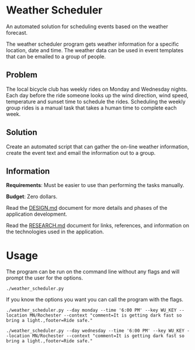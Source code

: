 # Weather Scheduler

An automated solution for scheduling events based on the weather forecast.

The weather scheduler program gets weather information for a specific location,
date and time. The weather data can be used in event templates that can be
emailed to a group of people.

## Problem
The local bicycle club has weekly rides on Monday and Wednesday nights. Each
day before the ride someone looks up the wind direction, wind speed,
temperature and sunset time to schedule the rides. Scheduling the weekly group
rides is a manual task that takes a human time to complete each week.

## Solution
Create an automated script that can gather the on-line weather information,
create the event text and email the information out to a group.

## Information

**Requirements**: Must be easier to use than performing the tasks manually.

**Budget**: Zero dollars.

Read the [DESIGN.md](DESIGN.md) document for more details and
phases of the application development.

Read the [RESEARCH.md](RESEARCH.md) document for links, references,
and information on the technologies used in the application.

# Usage

The program can be run on the command line without any flags and will prompt
the user for the options.

```
./weather_scheduler.py
```

If you know the options you want you can call the program with the flags.

```
./weather_scheduler.py --day monday --time '6:00 PM' --key WU_KEY --location MN/Rochester --context "comment=It is getting dark fast so bring a light.,footer=Ride safe."

./weather_scheduler.py --day wednesday --time '6:00 PM' --key WU_KEY --location MN/Rochester --context "comment=It is getting dark fast so bring a light.,footer=Ride safe."
```
